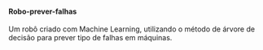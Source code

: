 #### Robo-prever-falhas
Um robô criado com Machine Learning, utilizando o método de árvore de decisão para prever tipo de falhas em máquinas.

